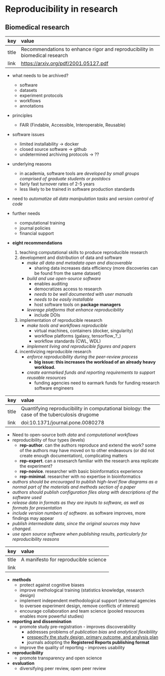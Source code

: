 # Reproducibility in research

## Biomedical research

|key|value|
|:--|:----|
|title|Recommendations to enhance rigor and reproducibility in biomedical research|
|link|https://arxiv.org/pdf/2001.05127.pdf|

* what needs to be archived?
    * software
    * datasets
    * experiment protocols
    * workflows
    * annotations
* principles
    * FAIR (Findable, Accessible, Interoperable, Reusable)
* software issues
    * limited installability → docker
    * closed source software → github
    * undetermined archiving protocols → ??
* underlying reasons
    * in academia, software tools are _developed by small groups comprised of graduate students or postdocs_
    * fairly fast turnover rates of 2-5 years
    * less likely to be trained in software production standards
* need to _automatize all data manipulation tasks_ and _version control of code_
* further needs
    * computational training
    * journal policies
    * financial support

* **eight recommendations**
    1. teaching computational skills to produce reproducible research
    2. development and distribution of data and software
        * _make all data and metadata open and discoverable_
            * sharing data increases data efficiency (more discoveries can be found from the same dataset)
        * _build and use open-source software_
            * enables auditing
            * democratizes access to research
            * _needs to be well documented with user manuals_
            * _needs to be easily installable_
            * host software tools on **package managers**
        * _leverage platforms that enhance reproducibility_
            * include DOIs
    3. implementation of reproducible research
        * _make tools and workflows reproducible_
            * virtual machines, containers (docker, singularity)
            * workflow platforms (galaxy, tensorflow_?_)
            * workflow standards (CWL, WDL)
        * _implement living and reproducible figures and papers_
    4. incentivizing reproducible research
        * _enforce reproducibility during the peer-review process_
            *  **big issue: this increases the workload of an already heavy workload.**
        * _create earmarked funds and reporting requirements to support reusable resources_
            * funding agencies need to earmark funds for funding research software engineers

|key|value|
|:--|:----|
|title|Quantifying reproducibility in computational biology: the case of the tuberculosis drugome|
|link|doi:10.1371/journal.pone.0080278|

* Need to open-source both _data_ and _computational workflows_
* reproducibility of four types (levels)
    * **rep-author**. can the authors reproduce and extend the work? some of the authors may have moved on to other endeavours (or did not create enough documentation), complicating matters
    * **rep-expert**. can a resesarch familiar with the research area replicate the experiment?
    * **rep-novice**. researcher with basic bioinformatics experience
    * **rep-minimal**. researcher with no expertise in bioinformatics
* _authors should be encouraged to publish high-level flow diagrams as a normal part of the materials and methods section of a paper_    
* _authors should publish configuration files along with descriptions of the software used_
* _release data in formats as they are inputs to software, as well as formats for presentation_
* _include version numbers of software_. as software improves, more findings may appear
* _publish intermediate data, since the original sources may have changed._
* _use open source software when publishing results, particularly for reproducibility reasons_

|key|value|
|:--|:----|
|title|A manifesto for reproducible science|
|link||

* **methods**
    * protect against cognitive biases
    * improve methological training (statistics knowledge, research design)
    * implement independent methodological support (external agencies to oversee experiment design, remove conflicts of interest)
    * encourage collaboration and team science (pooled resources enables more powerful studies)
* **reporting and dissemination**
    * promote study pre-registration - improves discoverability
        * addresses problems of _publication bias_ and _analytical flexiblility_
        * <u>prespecify the study design, primary outcome, and analysis plan</u>
        * journals adopting the **Registered Reports publishing format**
    * improve the quality of reporting - improves usability
* **reproducibility**
    * promote transparency and open science
* **evaluation**
    * diversifying peer review, open peer review

